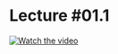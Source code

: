 # Lecture #01.1

[![Watch the video](https://img.youtube.com/vi/LOV_BwQfOqI/0.jpg)](https://www.youtube.com/watch?v=LOV_BwQfOqI&list=PLoROMvodv4rPzLcXBhbCFt8ahPrQGFSmN&index=2)
